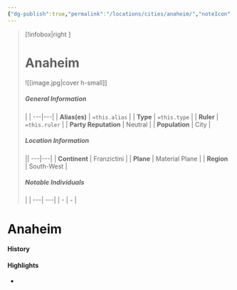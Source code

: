 ```yaml
---
{"dg-publish":true,"permalink":"/locations/cities/anaheim/","noteIcon":""}
---
```


>[!infobox|right ]
># **Anaheim**
>![[image.jpg\|cover h-small]]
>##### **General Information**
>| | 
>---|---|
>| **Alias(es)** | `=this.alias` |
>| **Type** | `=this.type` |
>| **Ruler** | `=this.ruler` |
>| **Party Reputation** | Neutral |
>| **Population** | City |
>##### **Location Information**
>||
>---|---|
>| **Continent** | Franzictini |
>| **Plane** | Material Plane |
>| **Region** | South-West |
>##### **Notable Individuals**
>| |
>---| ---|
>| - | *-* |

# Anaheim

#### History
#### Highlights

- 